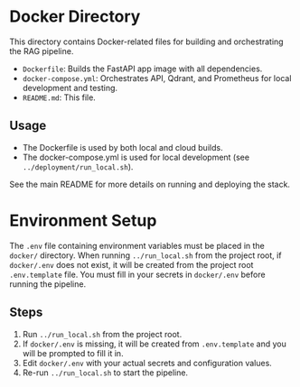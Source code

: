 # Docker Directory

This directory contains Docker-related files for building and orchestrating the RAG pipeline.

- `Dockerfile`: Builds the FastAPI app image with all dependencies.
- `docker-compose.yml`: Orchestrates API, Qdrant, and Prometheus for local development and testing.
- `README.md`: This file.

## Usage

- The Dockerfile is used by both local and cloud builds.
- The docker-compose.yml is used for local development (see `../deployment/run_local.sh`).

See the main README for more details on running and deploying the stack.

# Environment Setup

The `.env` file containing environment variables must be placed in the `docker/` directory. When running `../run_local.sh` from the project root, if `docker/.env` does not exist, it will be created from the project root `.env.template` file. You must fill in your secrets in `docker/.env` before running the pipeline.

## Steps
1. Run `../run_local.sh` from the project root.
2. If `docker/.env` is missing, it will be created from `.env.template` and you will be prompted to fill it in.
3. Edit `docker/.env` with your actual secrets and configuration values.
4. Re-run `../run_local.sh` to start the pipeline. 